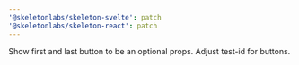```yaml
---
'@skeletonlabs/skeleton-svelte': patch
'@skeletonlabs/skeleton-react': patch
---
```


Show first and last button to be an optional props.
Adjust test-id for buttons.